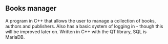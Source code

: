 ## Books manager
A program in C++ that allows the user to manage a collection of books, authors and publishers. Also has a basic system of logging in - though this will be improved later on.
Written in C++ with the QT library, SQL is MariaDB.
